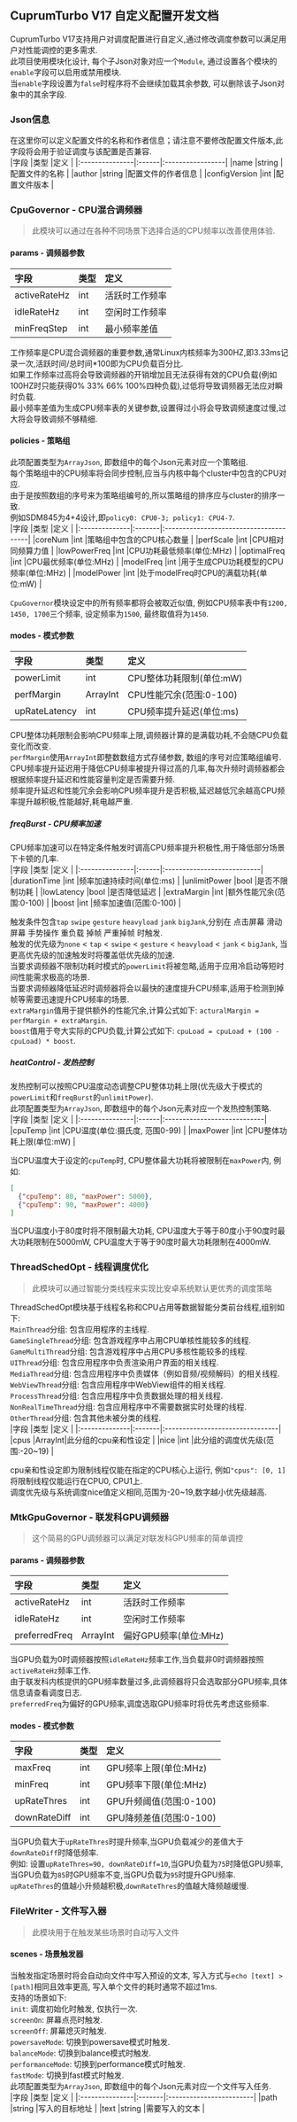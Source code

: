 ## CuprumTurbo V17 自定义配置开发文档  
CuprumTurbo V17支持用户对调度配置进行自定义,通过修改调度参数可以满足用户对性能调控的更多需求.  
此项目使用模块化设计, 每个子Json对象对应一个`Module`, 通过设置各个模块的`enable`字段可以启用或禁用模块.  
当`enable`字段设置为`false`时程序将不会继续加载其余参数, 可以删除该子Json对象中的其余字段.  
### Json信息  
在这里你可以定义配置文件的名称和作者信息；请注意不要修改配置文件版本,此字段将会用于验证调度与该配置是否兼容.  
|字段            |类型   |定义               |
|:---------------|:------|:-----------------|
|name            |string |配置文件的名称     |
|author          |string |配置文件的作者信息  |
|configVersion   |int    |配置文件版本       |
### CpuGovernor - CPU混合调频器  
> 此模块可以通过在各种不同场景下选择合适的CPU频率以改善使用体验.
#### params - 调频器参数  
|字段             |类型   |定义                 |
|:---------------|:------|:-------------------|
|activeRateHz    |int    |活跃时工作频率        |
|idleRateHz      |int    |空闲时工作频率        |
|minFreqStep     |int    |最小频率差值          |
  
工作频率是CPU混合调频器的重要参数,通常Linux内核频率为300HZ,即3.33ms记录一次,活跃时间/总时间*100即为CPU负载百分比.  
如果工作频率过高将会导致调频器的开销增加且无法获得有效的CPU负载(例如100HZ时只能获得0% 33% 66% 100%四种负载),过低将导致调频器无法应对瞬时负载.  
最小频率差值为生成CPU频率表的关键参数,设置得过小将会导致调频速度过慢,过大将会导致调频不够精细.  
#### policies - 策略组    
此项配置类型为`ArrayJson`, 即数组中的每个Json元素对应一个策略组.  
每个策略组中的CPU频率将会同步控制,应当与内核中每个cluster中包含的CPU对应.  
由于是按照数组的序号来为策略组编号的,所以策略组的排序应与cluster的排序一致.  
例如SDM845为4+4设计,即`policy0: CPU0-3; policy1: CPU4-7`.  
|字段            |类型    |定义                                    |
|:--------------|:-------|:---------------------------------------|
|coreNum        |int     |策略组中包含的CPU核心数量                 |
|perfScale      |int     |CPU相对同频算力值                        |
|lowPowerFreq   |int     |CPU功耗最低频率(单位:MHz)                |
|optimalFreq    |int     |CPU最优频率(单位:MHz)                    |
|modelFreq      |int     |用于生成CPU功耗模型的CPU频率(单位:MHz)     |
|modelPower     |int     |处于modelFreq时CPU的满载功耗(单位:mW)     |
  
`CpuGovernor`模块设定中的所有频率都将会被取近似值, 例如CPU频率表中有`1200, 1450, 1700`三个频率, 设定频率为`1500`, 最终取值将为`1450`.  
#### modes - 模式参数  
|字段            |类型     |定义                         |
|:---------------|:-------|:----------------------------|
|powerLimit      |int     |CPU整体功耗限制(单位:mW)       |
|perfMargin      |ArrayInt|CPU性能冗余(范围:0-100)        |
|upRateLatency   |int     |CPU频率提升延迟(单位:ms)       |
  
CPU整体功耗限制会影响CPU频率上限,调频器计算的是满载功耗,不会随CPU负载变化而改变.  
`perfMargin`使用`ArrayInt`即整数数组方式存储参数, 数组的序号对应策略组编号.  
CPU频率提升延迟用于降低CPU频率被提升得过高的几率,每次升频时调频器都会根据频率提升延迟和性能容量判定是否需要升频.  
频率提升延迟和性能冗余会影响CPU频率提升是否积极,延迟越低冗余越高CPU频率提升越积极,性能越好,耗电越严重.  
##### freqBurst - CPU频率加速  
CPU频率加速可以在特定条件触发时调高CPU频率提升积极性,用于降低部分场景下卡顿的几率.  
|字段            |类型   |定义                         |
|:---------------|:------|:---------------------------|
|durationTime    |int    |频率加速持续时间(单位:ms)     |
|unlimitPower    |bool   |是否不限制功耗               |
|lowLatency      |bool   |是否降低延迟                 |
|extraMargin     |int    |额外性能冗余(范围:0-100)      |
|boost           |int    |频率加速值(范围:0-100)       |
  
触发条件包含`tap` `swipe` `gesture` `heavyload` `jank` `bigJank`,分别在 点击屏幕 滑动屏幕 手势操作 重负载 掉帧 严重掉帧 时触发.  
触发的优先级为`none` < `tap` < `swipe` < `gesture` < `heavyload` < `jank` < `bigJank`, 当更高优先级的加速触发时将覆盖低优先级的加速.  
当要求调频器不限制功耗时模式的`powerLimit`将被忽略,适用于应用冷启动等短时间性能需求极高的场景.  
当要求调频器降低延迟时调频器将会以最快的速度提升CPU频率,适用于检测到掉帧等需要迅速提升CPU频率的场景.  
`extraMargin`值用于提供额外的性能冗余,计算公式如下: `acturalMargin = perfMargin + extraMargin`.  
`boost`值用于夸大实际的CPU负载,计算公式如下: `cpuLoad = cpuLoad + (100 - cpuLoad) * boost`.  
##### heatControl - 发热控制  
发热控制可以按照CPU温度动态调整CPU整体功耗上限(优先级大于模式的`powerLimit`和`freqBurst`的`unlimitPower`).  
此项配置类型为`ArrayJson`, 即数组中的每个Json元素对应一个发热控制策略.  
|字段            |类型   |定义                          |
|:---------------|:------|:----------------------------|
|cpuTemp         |int    |CPU温度(单位:摄氏度, 范围0-99) |
|maxPower        |int    |CPU整体功耗上限(单位:mW)       |
  
当CPU温度大于设定的`cpuTemp`时, CPU整体最大功耗将被限制在`maxPower`内, 例如:  
``` JSON
[
  {"cpuTemp": 80, "maxPower": 5000},
  {"cpuTemp": 90, "maxPower": 4000}
]
```
当CPU温度小于80度时将不限制最大功耗, CPU温度大于等于80度小于90度时最大功耗限制在5000mW, CPU温度大于等于90度时最大功耗限制在4000mW.
### ThreadSchedOpt - 线程调度优化  
> 此模块可以通过智能分类线程来实现比安卓系统默认更优秀的调度策略
  
ThreadSchedOpt模块基于线程名称和CPU占用等数据智能分类前台线程,组别如下:  
`MainThread`分组: 包含应用程序的主线程.   
`GameSingleThread`分组: 包含游戏程序中占用CPU单核性能较多的线程.  
`GameMultiThread`分组: 包含游戏程序中占用CPU多核性能较多的线程.  
`UIThread`分组: 包含应用程序中负责渲染用户界面的相关线程.  
`MediaThread`分组: 包含应用程序中负责媒体（例如音频/视频解码）的相关线程.  
`WebViewThread`分组: 包含应用程序中WebView组件的相关线程.  
`ProcessThread`分组: 包含应用程序中负责数据处理的相关线程.  
`NonRealTimeThread`分组: 包含应用程序中不需要数据实时处理的线程.  
`OtherThread`分组: 包含其他未被分类的线程.     
|字段           |类型    |定义                              |
|:--------------|:-------|:--------------------------------|
|cpus           |ArrayInt|此分组的cpu亲和性设定              |
|nice           |int     |此分组的调度优先级(范围:-20~19)    |

cpu亲和性设定即为限制线程仅能在指定的CPU核心上运行, 例如`"cpus": [0, 1]`将限制线程仅能运行在CPU0, CPU1上.  
调度优先级与系统调度nice值定义相同,范围为-20~19,数字越小优先级越高.  
### MtkGpuGovernor - 联发科GPU调频器  
> 这个简易的GPU调频器可以满足对联发科GPU频率的简单调控  
#### params - 调频器参数  
|字段             |类型    |定义                     |
|:---------------|:-------|:-----------------------|
|activeRateHz    |int     |活跃时工作频率            |
|idleRateHz      |int     |空闲时工作频率            |
|preferredFreq   |ArrayInt|偏好GPU频率(单位:MHz)     |
  
当GPU负载为0时调频器按照`idleRateHz`频率工作,当负载非0时调频器按照`activeRateHz`频率工作.  
由于联发科内核提供的GPU频率数量过多,此调频器将只会选取部分GPU频率,具体信息请查看调度日志.  
`preferredFreq`为偏好的GPU频率,调度选取GPU频率时将优先考虑这些频率.  
#### modes - 模式参数 
|字段            |类型    |定义                      |
|:---------------|:-------|:------------------------|
|maxFreq         |int     |GPU频率上限(单位:MHz)     |
|minFreq         |int     |GPU频率下限(单位:MHz)     |
|upRateThres     |int     |GPU升频阈值(范围:0-100)   |
|downRateDiff    |int     |GPU降频差值(范围:0-100)   |
  
当GPU负载大于`upRateThres`时提升频率,当GPU负载减少的差值大于`downRateDiff`时降低频率.  
例如: 设置`upRateThres=90, downRateDiff=10`,当GPU负载为`75`时降低GPU频率,当GPU负载为`85`时GPU频率不变,当GPU负载为`95`时提升GPU频率.  
`upRateThres`的值越小升频越积极,`downRateThres`的值越大降频越缓慢.  
### FileWriter - 文件写入器
> 此模块用于在触发某些场景时自动写入文件
#### scenes - 场景触发器
当触发指定场景时将会自动向文件中写入预设的文本, 写入方式与`echo [text] > [path]`相同且效率更高, 写入单个文件的耗时通常不超过1ms.  
支持的场景如下:  
`init`: 调度初始化时触发, 仅执行一次.  
`screenOn`: 屏幕点亮时触发.  
`screenOff`: 屏幕熄灭时触发.  
`powersaveMode`: 切换到powersave模式时触发.  
`balanceMode`: 切换到balance模式时触发.  
`performanceMode`: 切换到performance模式时触发.  
`fastMode`: 切换到fast模式时触发.  
此项配置类型为`ArrayJson`, 即数组中的每个Json元素对应一个文件写入任务.  
|字段            |类型    |定义                      |
|:---------------|:-------|:------------------------|
|path            |string  |写入的目标地址            |
|text            |string  |需要写入的文本            | 
  

